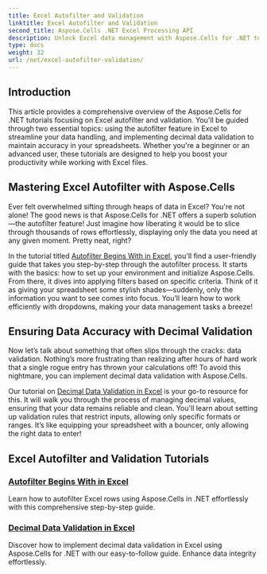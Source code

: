 ```yaml
---
title: Excel Autofilter and Validation
linktitle: Excel Autofilter and Validation
second_title: Aspose.Cells .NET Excel Processing API
description: Unlock Excel data management with Aspose.Cells for .NET tutorials. Learn autofiltering and decimal validation to enhance your spreadsheets.
type: docs
weight: 32
url: /net/excel-autofilter-validation/
---
```

## Introduction

This article provides a comprehensive overview of the Aspose.Cells for .NET tutorials focusing on Excel autofilter and validation. You'll be guided through two essential topics: using the autofilter feature in Excel to streamline your data handling, and implementing decimal data validation to maintain accuracy in your spreadsheets. Whether you're a beginner or an advanced user, these tutorials are designed to help you boost your productivity while working with Excel files.

## Mastering Excel Autofilter with Aspose.Cells

Ever felt overwhelmed sifting through heaps of data in Excel? You're not alone! The good news is that Aspose.Cells for .NET offers a superb solution—the autofilter feature! Just imagine how liberating it would be to slice through thousands of rows effortlessly, displaying only the data you need at any given moment. Pretty neat, right?

In the tutorial titled [Autofilter Begins With in Excel](./autofilter-begins-with-in-excel/), you'll find a user-friendly guide that takes you step-by-step through the autofilter process. It starts with the basics: how to set up your environment and initialize Aspose.Cells. From there, it dives into applying filters based on specific criteria. Think of it as giving your spreadsheet some stylish shades—suddenly, only the information you want to see comes into focus. You’ll learn how to work efficiently with dropdowns, making your data management tasks a breeze!

## Ensuring Data Accuracy with Decimal Validation

Now let’s talk about something that often slips through the cracks: data validation. Nothing’s more frustrating than realizing after hours of hard work that a single rogue entry has thrown your calculations off! To avoid this nightmare, you can implement decimal data validation with Aspose.Cells. 

Our tutorial on [Decimal Data Validation in Excel](./decimal-data-validation-in-excel/) is your go-to resource for this. It will walk you through the process of managing decimal values, ensuring that your data remains reliable and clean. You'll learn about setting up validation rules that restrict inputs, allowing only specific formats or ranges. It’s like equipping your spreadsheet with a bouncer, only allowing the right data to enter!

## Excel Autofilter and Validation Tutorials
### [Autofilter Begins With in Excel](./autofilter-begins-with-in-excel/)
Learn how to autofilter Excel rows using Aspose.Cells in .NET effortlessly with this comprehensive step-by-step guide.
### [Decimal Data Validation in Excel](./decimal-data-validation-in-excel/)
Discover how to implement decimal data validation in Excel using Aspose.Cells for .NET with our easy-to-follow guide. Enhance data integrity effortlessly.